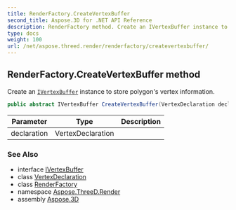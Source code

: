 ```yaml
---
title: RenderFactory.CreateVertexBuffer
second_title: Aspose.3D for .NET API Reference
description: RenderFactory method. Create an IVertexBuffer instance to store polygons vertex information
type: docs
weight: 100
url: /net/aspose.threed.render/renderfactory/createvertexbuffer/
---
```

## RenderFactory.CreateVertexBuffer method

Create an [`IVertexBuffer`](../../ivertexbuffer/) instance to store polygon's vertex information.

```csharp
public abstract IVertexBuffer CreateVertexBuffer(VertexDeclaration declaration)
```

| Parameter | Type | Description |
| --- | --- | --- |
| declaration | VertexDeclaration |  |

### See Also

* interface [IVertexBuffer](../../ivertexbuffer/)
* class [VertexDeclaration](../../../aspose.threed.utilities/vertexdeclaration/)
* class [RenderFactory](../)
* namespace [Aspose.ThreeD.Render](../../../aspose.threed.render/)
* assembly [Aspose.3D](../../../)



